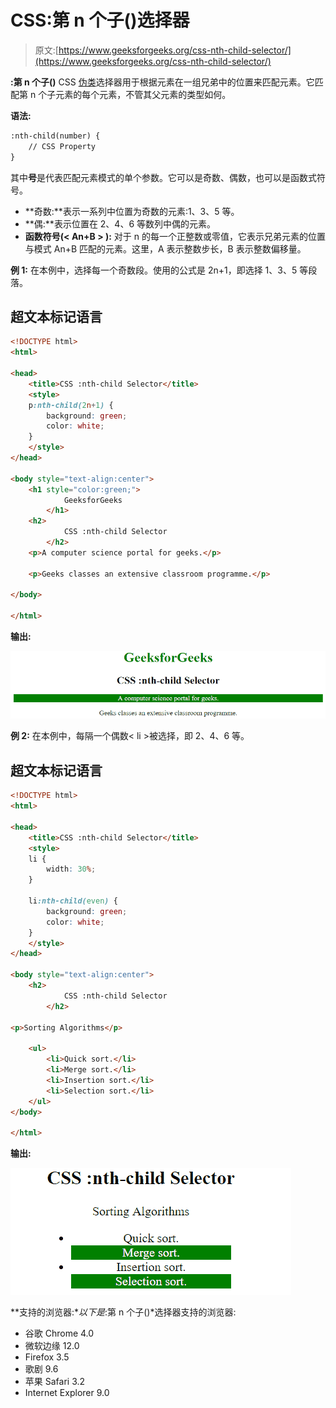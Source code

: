 # CSS:第 n 个子()选择器

> 原文:[https://www.geeksforgeeks.org/css-nth-child-selector/](https://www.geeksforgeeks.org/css-nth-child-selector/)

**:第 n 个子()** CSS [伪类](https://www.geeksforgeeks.org/css-pseudo-classes/)选择器用于根据元素在一组兄弟中的位置来匹配元素。它匹配第 n 个子元素的每个元素，不管其父元素的类型如何。

**语法:**

```html
:nth-child(number) {
    // CSS Property
}
```

其中**号**是代表匹配元素模式的单个参数。它可以是奇数、偶数，也可以是函数式符号。

*   **奇数:**表示一系列中位置为奇数的元素:1、3、5 等。
*   **偶:**表示位置在 2、4、6 等数列中偶的元素。
*   **函数符号(< An+B > ):** 对于 n 的每一个正整数或零值，它表示兄弟元素的位置与模式 An+B 匹配的元素。这里，A 表示整数步长，B 表示整数偏移量。

**例 1:** 在本例中，选择每一个奇数段。使用的公式是 2n+1，即选择 1、3、5 等段落。

## 超文本标记语言

```html
<!DOCTYPE html>
<html>

<head>
    <title>CSS :nth-child Selector</title>
    <style>
    p:nth-child(2n+1) {
        background: green;
        color: white;
    }
    </style>
</head>

<body style="text-align:center">
    <h1 style="color:green;">
            GeeksforGeeks
        </h1>
    <h2>
            CSS :nth-child Selector
        </h2>
    <p>A computer science portal for geeks.</p>

    <p>Geeks classes an extensive classroom programme.</p>

</body>

</html>
```

**输出:**

![nthchild](img/09a84db38755a1df5c2bb0fd70d230fd.png)

**例 2:** 在本例中，每隔一个偶数< li >被选择，即 2、4、6 等。

## 超文本标记语言

```html
<!DOCTYPE html>
<html>

<head>
    <title>CSS :nth-child Selector</title>
    <style>
    li {
        width: 30%;
    }

    li:nth-child(even) {
        background: green;
        color: white;
    }
    </style>
</head>

<body style="text-align:center">
    <h2>
            CSS :nth-child Selector
        </h2>

<p>Sorting Algorithms</p>

    <ul>
        <li>Quick sort.</li>
        <li>Merge sort.</li>
        <li>Insertion sort.</li>
        <li>Selection sort.</li>
    </ul>
</body>

</html>
```

**输出:**

![nthchild](img/38cc5db356b7c66872ccb37a2ecb087e.png)

**支持的浏览器:**以下是*:第 n 个子()*选择器支持的浏览器:

*   谷歌 Chrome 4.0
*   微软边缘 12.0
*   Firefox 3.5
*   歌剧 9.6
*   苹果 Safari 3.2
*   Internet Explorer 9.0